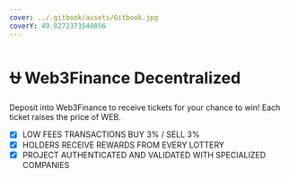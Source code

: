 ```yaml
---
cover: ../.gitbook/assets/Gitbook.jpg
coverY: 49.0272373540856
---
```


# ⛎ Web3Finance Decentralized



Deposit into Web3Finance to receive tickets for your chance to win! Each ticket raises the price of WEB.

* [x] LOW FEES TRANSACTIONS BUY 3% / SELL 3%
* [x] HOLDERS RECEIVE REWARDS FROM EVERY LOTTERY
* [x] PROJECT AUTHENTICATED AND VALIDATED WITH SPECIALIZED COMPANIES
